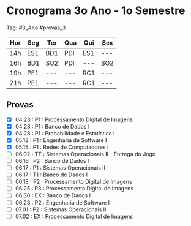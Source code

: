 # Cronograma 3o Ano - 1o Semestre

Tag: #3_Ano #provas_3

| Hor | Seg | Ter | Qua | Qui | Sex |
| --- | --- | --- | --- | --- | --- |
| 14h | ES1 | BD1 | PDI | ES1 | --- |
| 16h | BD1 | SO2 | PDI | --- | SO2 |
| 19h | PE1 | --- | --- | RC1 | --- |
| 21h | PE1 | --- | --- | RC1 | --- |

## **Provas**

- [x] 04.23 : P1 : Processamento Digital de Imagens
- [x] 04.28 : P1 : Banco de Dados I
- [x] 04.28 : P1 : Probabilidade e Estatística I
- [x] 05.12 : P1 : Engenharia de Software I
- [x] 05.15 : P1 : Redes de Computadores I
- [ ] 06.02 : TT : Sistemas Operacionais II - Entrega do Jogo
- [ ] 06.16 : P2 : Banco de Dados I
- [ ] 06.17 : P1 : Sistemas Operacionais II
- [ ] 06.17 : T1 : Banco de Dados I
- [ ] 06.18 : P2 : Processamento Digital de Imagens
- [ ] 06.25 : P3 : Processamento Digital de Imagens
- [ ] 06.30 : EX : Banco de Dados I
- [ ] 06.23 : P2 : Engenharia de Software I
- [ ] 07.01 : P2 : Sistemas Operacionais II
- [ ] 07.02 : EX : Processamento Digital de Imagens